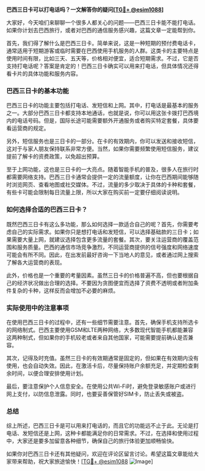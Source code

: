 **巴西三日卡可以打电话吗？一文解答你的疑问[[TG💪+ @esim1088](https://t.me/s/esim1088)]**

大家好，今天咱们来聊聊一个很多人都关心的问题——巴西三日卡能不能打电话。如果你计划去巴西旅行，或者对巴西的通信服务感兴趣，这篇文章一定能帮到你。

首先，我们得了解什么是巴西三日卡。简单来说，这是一种短期的预付费电话卡，通常适用于短期游客或临时需要在巴西使用手机服务的人群。这类卡的主要特点是使用时间有限，比如三天、五天等，价格相对便宜，适合短期需求。不过，它是否支持打电话呢？答案是肯定的！巴西三日卡确实可以用来打电话，但具体情况还得看卡片的具体功能和服务内容。

### 巴西三日卡的基本功能

巴西三日卡的功能主要包括打电话、发短信和上网。其中，打电话是最基本的服务之一。大部分巴西三日卡都支持本地通话，也就是说，你可以用这张卡拨打巴西境内的电话号码。但是，国际长途可能需要额外开通服务或者购买特定套餐，具体要看运营商的规定。

另外，短信服务也是三日卡的一部分。在卡的有效期内，你可以发送和接收短信，这对于与家人朋友保持联系非常方便。当然，如果你需要频繁使用短信服务，建议提前了解卡的资费政策，以免超出预算。

至于上网功能，这也是三日卡的一大亮点。随着智能手机的普及，很多人在旅行时都需要网络支持。巴西三日卡通常会提供一定的流量额度，让你在巴西期间能够随时浏览网页、查看地图或社交媒体。不过，流量的多少取决于具体的卡种和套餐，有些卡可能会限制每日流量上限，所以大家在购买前一定要仔细阅读说明。

### 如何选择合适的巴西三日卡？

既然巴西三日卡有这么多功能，那么如何选择一款适合自己的呢？首先，你需要考虑自己的实际需求。如果你只是想打电话和发短信，可以选择基础款的三日卡；如果需要大量上网，就建议选择包含更多流量的套餐。其次，要关注运营商的覆盖范围和服务质量。巴西的通信市场竞争激烈，不同运营商提供的信号强度和网络速度可能会有所不同。因此，在出发前最好咨询一下当地人的意见，或者通过网上搜索了解各大运营商的表现。

此外，价格也是一个重要的考量因素。虽然三日卡的价格普遍不高，但也要根据自己的经济状况做出合理的选择。不要因为贪图便宜而选择了资费不透明或者附加条件复杂的卡种，这样反而会增加不必要的麻烦。

### 实际使用中的注意事项

在使用巴西三日卡的过程中，还有一些细节需要注意。首先，确保手机支持所选卡的网络制式。巴西主要使用GSM和LTE两种网络，大多数现代智能手机都能兼容这两种制式，但如果你的手机较老或者来自其他国家，可能需要提前确认是否兼容。

其次，记得及时充值。虽然三日卡的有效期通常是固定的，但如果在有效期内没有使用，也会自动失效。因此，在激活卡后，尽量保持账户余额充足，并定期检查剩余时间，以便合理安排使用计划。

最后，要注意保护个人信息安全。在使用公共Wi-Fi时，避免登录敏感账户或进行网上支付，以防信息泄露。同时，也要妥善保管好SIM卡，防止丢失或被盗。

### 总结

综上所述，巴西三日卡是可以用来打电话的，而且它的功能远不止于此。无论是打电话、发短信还是上网，这种卡都能满足你的日常需求。不过，在选择和使用过程中，大家还是要多加留意各种细节，确保自己的旅行体验更加顺畅愉快。

如果你对巴西三日卡还有其他疑问，欢迎在评论区留言讨论。希望这篇文章能给大家带来帮助，祝大家旅途愉快！[[TG💪+ @esim1088](https://t.me/s/esim1088) ![Image](https://i.postimg.cc/4NQfJmqS/Snipaste-2025-05-13-00-14-12.png)]